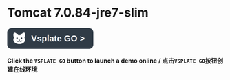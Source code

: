 # Tomcat 7.0.84-jre7-slim

<a href="https://www.vsplate.com/?docker-compose=https://github.com/vsplate/dcenvs/tomcat/7.0.84-jre7-slim"><img alt="VSPLATE GO" src="https://raw.githubusercontent.com/vsplate/images/master/vsgo_btn.png" width="200px"></a>

**Click the `VSPLATE GO` button to launch a demo online / 点击`VSPLATE GO`按钮创建在线环境**
